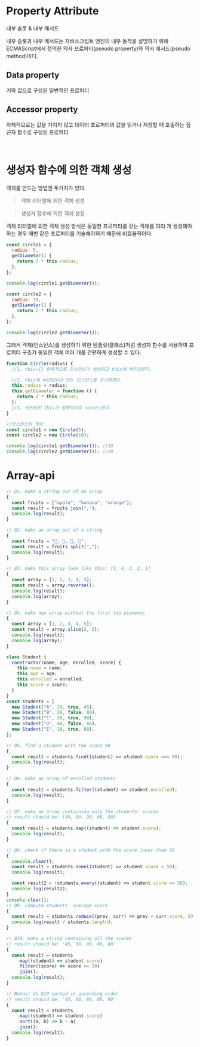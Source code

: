 # Property Attribute

내부 슬롯 & 내부 메서드

내부 슬롯과 내부 메서드는 자바스크립트 엔진의 내부 동작을 설명하기 위해 ECMAScript에서 정의한 의사 프로퍼티(pseudo property)와 의사 메서드(pseudo method)이다.

## Data property

키와 값으로 구성된 일반적인 프로퍼티

## Accessor property

자체적으로는 값을 가지지 않고 데이터 프로퍼티의 값을 읽거나 저장할 때 호출하는 접근자 함수로 구성된 프로퍼티

<br/>

# 생성자 함수에 의한 객체 생성

객체를 만드는 방법엔 두가지가 있다.

> 객체 리터럴에 의한 객체 생성
> <br/>

> 생성자 함수에 의한 객체 생성

객체 리터럴에 의한 객체 생성 방식은 동일한 프로퍼티를 갖는 객체를 여러 개 생성해야 하는 경우 매번 같은 프로퍼티를 기술해야하기 때문에 비효율적이다.

```javascript
const circle1 = {
  radius: 5,
  getDiameter() {
    return 2 * this.radius;
  },
};

console.log(circle1.getDiameter());

const circle2 = {
  radius: 10,
  getDiameter() {
    return 2 * this.radius;
  },
};

console.log(circle2.getDiameter());
```

그래서 객체(인스턴스)를 생성하기 위한 템플릿(클래스)처럼 생성자 함수를 사용하여 프로퍼티 구조가 동일한 객체 여러 개를 간편하게 생성할 수 있다.

```javascript
function Circle(radius) {
  //1. this={} 암묵적으로 인스턴스가 생성되고 this에 바인딩된다.

  //2. this에 바인딩되어 있는 인스턴스를 초기화한다.
  this.radius = radius;
  this.getDiameter = function () {
    return 2 * this.radius;
  };
  //3. 바인딩된 this가 암묵적으로 return된다.
}

//인스턴스의 생성
const circle1 = new Circle(5);
const circle2 = new Circle(10);

console.log(circle1.getDiameter()); //10
console.log(circle2.getDiameter()); //20
```

# Array-api

```javascript
// Q1. make a string out of an array
{
  const fruits = ["apple", "banana", "orange"];
  const result = fruits.join(",");
  console.log(result);
}

// Q2. make an array out of a string
{
  const fruits = "🍎, 🥝, 🍌, 🍒";
  const result = fruits.split(",");
  console.log(result);
}

// Q3. make this array look like this: [5, 4, 3, 2, 1]
{
  const array = [1, 2, 3, 4, 5];
  const result = array.reverse();
  console.log(result);
  console.log(array);
}

// Q4. make new array without the first two elements
{
  const array = [1, 2, 3, 4, 5];
  const result = array.slice(2, 5);
  console.log(result);
  console.log(array);
}

class Student {
  constructor(name, age, enrolled, score) {
    this.name = name;
    this.age = age;
    this.enrolled = enrolled;
    this.score = score;
  }
}
const students = [
  new Student("A", 29, true, 45),
  new Student("B", 28, false, 80),
  new Student("C", 30, true, 90),
  new Student("D", 40, false, 66),
  new Student("E", 18, true, 88),
];

// Q5. find a student with the score 90
{
  const result = students.find((student) => student.score === 90);
  console.log(result);
}

// Q6. make an array of enrolled students
{
  const result = students.filter((student) => student.enrolled);
  console.log(result);
}

// Q7. make an array containing only the students' scores
// result should be: [45, 80, 90, 66, 88]
{
  const result = students.map((student) => student.score);
  console.log(result);
}

// Q8. check if there is a student with the score lower than 50
{
  console.clear();
  const result = students.some((student) => student.score < 50);
  console.log(result);

  const result2 = !students.every((student) => student.score >= 50);
  console.log(result2);
}
console.clear();
// Q9. compute students' average score
{
  const result = students.reduce((prev, curr) => prev + curr.score, 0);
  console.log(result / students.length);
}

// Q10. make a string containing all the scores
// result should be: '45, 80, 90, 66, 88'
{
  const result = students
    .map((student) => student.score)
    .filter((score) => score >= 50)
    .join();
  console.log(result);
}

// Bonus! do Q10 sorted in ascending order
// result should be: '45, 66, 80, 88, 90'
{
  const result = students
    .map((student) => student.score)
    .sort((a, b) => b - a)
    .join();
  console.log(result);
}
```
